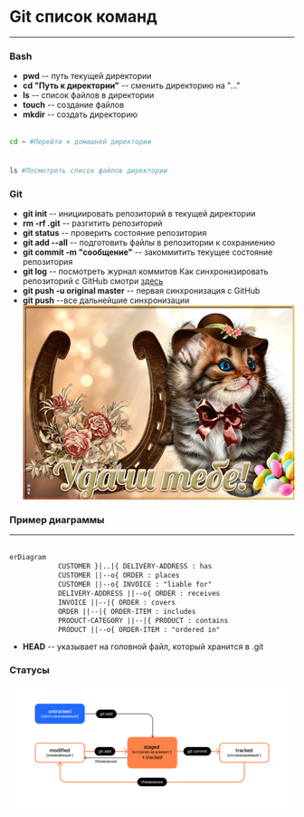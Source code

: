 # Git список команд
----
### Bash
* **pwd** -- путь текущей директории
* **сd "Путь к директории"** -- сменить директорию на "..."
* **ls** -- список файлов в директории
* **touch** -- создание файлов
* **mkdir** -- создать директорию
```bash

cd ~ #Перейти к домашней директории


ls #Посмотреть список файлов директории
```
### Git
* **git init** -- инициировать репозиторий в текущей директории
* **rm -rf .git** -- разгитить репозиторий
* **git status** -- проверить состояние репозитория
* **git add --all** -- подготовить файлы в репозитории к сохраниению
* **git commit -m "сообщение"** -- закоммитить текущее состояние репозитория
* **git log** -- посмотреть журнал коммитов
Как синхронизировать репозиторий с GitHub смотри [здесь](https://practicum.yandex.ru/profile/git-basics/)
* **git push -u original master** -- первая синхронизация с GitHub
* **git push** --все дальнейшие синхронизации
![Удачи](pic.jpg)

### Пример диаграммы
----
```mermaid

erDiagram
            CUSTOMER }|..|{ DELIVERY-ADDRESS : has
            CUSTOMER ||--o{ ORDER : places
            CUSTOMER ||--o{ INVOICE : "liable for"
            DELIVERY-ADDRESS ||--o{ ORDER : receives
            INVOICE ||--|{ ORDER : covers
            ORDER ||--|{ ORDER-ITEM : includes
            PRODUCT-CATEGORY ||--|{ PRODUCT : contains
            PRODUCT ||--o{ ORDER-ITEM : "ordered in"

```
* **HEAD** -- указывает на головной файл, который хранится в .git
### Статусы
![Статусы](pic2.jpg)